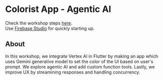 # Colorist App - Agentic AI
Check the workshop steps <a href="https://codelabs.developers.google.com/codelabs/flutter-gemini-colorist">here</a>. <br>
Use <a href="https://console.firebase.google.com/">Firebase Studio</a> for quickly starting up.

## About
In this workshop, we integrate Vertex AI in Flutter by making an app which uses Gemini generative model to set the color of the UI based on user's prompt. We explore agentic AI and add custom function tools. Lastly, we improve UX by streamining responses and handling concurrency.
